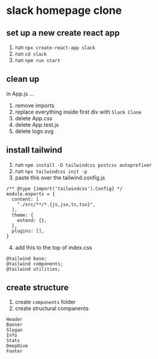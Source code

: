 # slack homepage clone
## set up a new create react app
1. run `npx create-react-app slack`
2. run `cd slack`
3. run `npm run start`

## clean up
in App.js ...
1. remove imports
2. replace everything inside first div with `Slack Clone`
3. delete App.css
4. delete App.test.js
5. delete logo.svg

## install tailwind
1. run `npm install -D tailwindcss postcss autoprefixer`
2. run `npx tailwindcss init -p`
3. paste this over the tailwind.config.js
```
/** @type {import('tailwindcss').Config} */
module.exports = {
  content: [
    "./src/**/*.{js,jsx,ts,tsx}",
  ],
  theme: {
    extend: {},
  },
  plugins: [],
}
```
4. add this to the top of index.css
```
@tailwind base;
@tailwind components;
@tailwind utilities;

```

## create structure
1. create `components` folder
2. create structural companents
```
Header
Banner
Slogan
Info
Stats
DeepDive
Footer